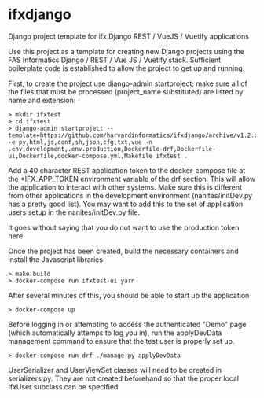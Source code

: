 # ifxdjango
Django project template for ifx Django REST / VueJS / Vuetify applications

Use this project as a template for creating new Django projects using the FAS Informatics Django / REST / Vue JS / Vuetify
stack.  Sufficient boilerplate code is established to allow the project to get up and running.

First, to create the project use django-admin startproject; make sure all of the files that must be
processed (project_name substituted) are listed by name and extension:

    > mkdir ifxtest
    > cd ifxtest
    > django-admin startproject --template=https://github.com/harvardinformatics/ifxdjango/archive/v1.2.zip -e py,html,js,conf,sh,json,cfg,txt,vue -n .env.development,.env.production,Dockerfile-drf,Dockerfile-ui,Dockerfile,docker-compose.yml,Makefile ifxtest .

Add a 40 character REST application token to the docker-compose file at the *IFX_APP_TOKEN environment variable of the drf
section.  This will allow the application to interact with other systems.  Make sure this is different from other applications in the development environment (nanites/initDev.py has a pretty good list).  You may want to add this to the set of application
users setup in the nanites/initDev.py file.

It goes without saying that you do not want to use the production token here.

Once the project has been created, build the necessary containers and install the Javascript libraries

    > make build
    > docker-compose run ifxtest-ui yarn 

After several minutes of this, you should be able to start up the application

    > docker-compose up

Before logging in or attempting to access the authenticated "Demo" page (which automatically attemps to log you in), run the applyDevData management command to ensure that the test user is properly set up.

    > docker-compose run drf ./manage.py applyDevData

UserSerializer and UserViewSet classes will need to be created in serializers.py.  They are not created beforehand 
so that the proper local IfxUser subclass can be specified


